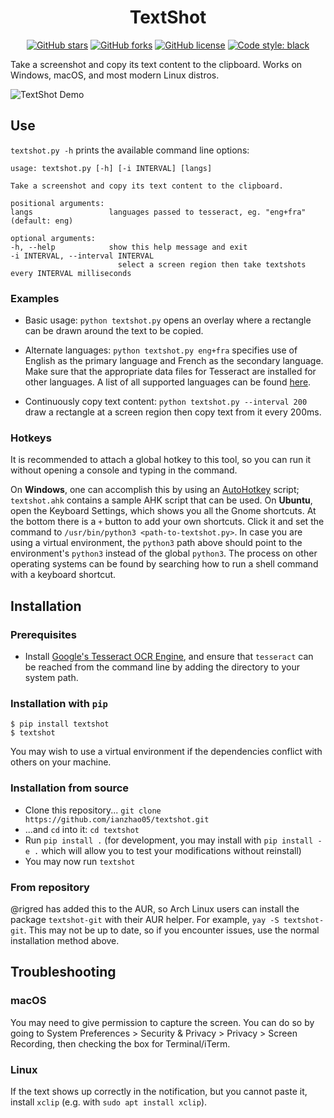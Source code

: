 <h1 align="center">TextShot</h1>

<div align="center">
<a href="https://github.com/ianzhao05/textshot/stargazers"><img alt="GitHub stars" src="https://img.shields.io/github/stars/ianzhao05/textshot"></a>
<a href="https://github.com/ianzhao05/textshot/network"><img alt="GitHub forks" src="https://img.shields.io/github/forks/ianzhao05/textshot"></a>
<a href="https://github.com/ianzhao05/textshot/blob/master/LICENSE.txt"><img alt="GitHub license" src="https://img.shields.io/github/license/ianzhao05/textshot"></a>
<a href="https://github.com/psf/black"><img alt="Code style: black" src="https://img.shields.io/badge/code%20style-black-000000.svg"></a>
</div>

Take a screenshot and copy its text content to the clipboard. Works on Windows, macOS, and most modern Linux distros.

![TextShot Demo](https://i.imgur.com/Z0Ng13S.gif)

## Use

`textshot.py -h` prints the available command line options:

    usage: textshot.py [-h] [-i INTERVAL] [langs]

    Take a screenshot and copy its text content to the clipboard.

    positional arguments:
    langs                 languages passed to tesseract, eg. "eng+fra" (default: eng)

    optional arguments:
    -h, --help            show this help message and exit
    -i INTERVAL, --interval INTERVAL
                            select a screen region then take textshots every INTERVAL milliseconds

### Examples

- Basic usage: `python textshot.py` opens an overlay where a rectangle can be drawn around the text to be copied.

- Alternate languages: `python textshot.py eng+fra` specifies use of English as the primary language and French as the secondary language. Make sure that the appropriate data files for Tesseract are installed for other languages. A list of all supported languages can be found [here](https://github.com/tesseract-ocr/tesseract/blob/master/doc/tesseract.1.asc#languages-and-scripts).

- Continuously copy text content: `python textshot.py --interval 200` draw a rectangle at a screen region then copy text from it every 200ms.

### Hotkeys

It is recommended to attach a global hotkey to this tool, so you can run it without opening a console and typing in the command.

On **Windows**, one can accomplish this by using an [AutoHotkey](https://www.autohotkey.com/) script; `textshot.ahk` contains a sample AHK script that can be used.
On **Ubuntu**, open the Keyboard Settings, which shows you all the Gnome shortcuts. At the bottom there is a `+` button to add your own shortcuts. Click it and set the command to `/usr/bin/python3 <path-to-textshot.py>`. In case you are using a virtual environment, the `python3` path above should point to the environment's `python3` instead of the global `python3`.
The process on other operating systems can be found by searching how to run a shell command with a keyboard shortcut.

## Installation

### Prerequisites

- Install [Google's Tesseract OCR Engine](https://github.com/tesseract-ocr/tesseract), and ensure that `tesseract` can be reached from the command line by adding the directory to your system path.

### Installation with `pip`

    $ pip install textshot
    $ textshot

You may wish to use a virtual environment if the dependencies conflict with others on your machine.

### Installation from source

- Clone this repository... `git clone https://github.com/ianzhao05/textshot.git`
- ...and `cd` into it: `cd textshot`
- Run `pip install .` (for development, you may install with `pip install -e .` which will allow you to test your modifications without reinstall)
- You may now run `textshot`

### From repository

@rigred has added this to the AUR, so Arch Linux users can install the package `textshot-git` with their AUR helper. For example, `yay -S textshot-git`. This may not be up to date, so if you encounter issues, use the normal installation method above.

## Troubleshooting

### macOS

You may need to give permission to capture the screen. You can do so by going to System Preferences > Security & Privacy > Privacy > Screen Recording, then checking the box for Terminal/iTerm.

### Linux

If the text shows up correctly in the notification, but you cannot paste it, install `xclip` (e.g. with `sudo apt install xclip`).
